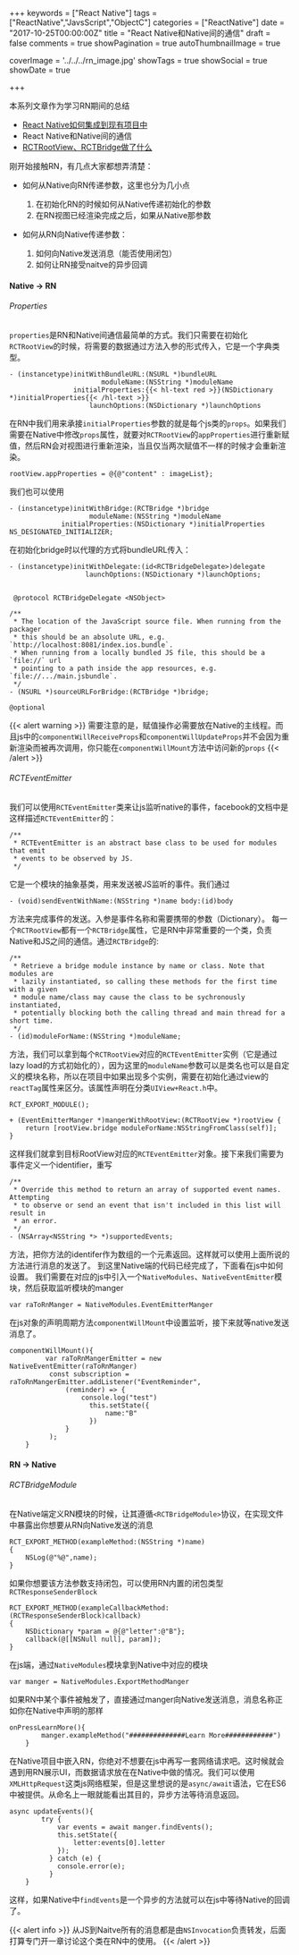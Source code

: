 +++
keywords = ["React Native"]
tags = ["ReactNative","JavsScript","ObjectC"]
categories = ["ReactNative"]
date = "2017-10-25T00:00:00Z"
title = "React Native和Native间的通信"
draft = false
comments = true
showPagination = true
autoThumbnailImage = true

coverImage = '../../../rn_image.jpg'
showTags = true
showSocial = true
showDate = true

+++
<!-- thumbnailImage = 'rn_image.jpeg'
thumbnailImagePosition = 'bottom' -->

本系列文章作为学习RN期间的总结

- [React Native如何集成到现有项目中](https://linkrober.github.io/bookshelf/2017/10/react-native%E5%A6%82%E4%BD%95%E9%9B%86%E6%88%90%E5%88%B0%E7%8E%B0%E6%9C%89%E9%A1%B9%E7%9B%AE%E4%B8%AD/)
- React Native和Native间的通信
- [RCTRootView、RCTBridge做了什么](https://linkrober.github.io/bookshelf/2017/10/rctrootviewrctbridge%E5%81%9A%E4%BA%86%E4%BB%80%E4%B9%88/)



<!--more-->

刚开始接触RN，有几点大家都想弄清楚：

- 如何从Native向RN传递参数，这里也分为几小点

    1. 在初始化RN的时候如何从Native传递初始化的参数
    2. 在RN视图已经渲染完成之后，如果从Native那参数

- 如何从RN向Native传递参数：
    1. 如何向Native发送消息（能否使用闭包）
    2. 如何让RN接受naitve的异步回调

#### Native -> RN

###### Properties

`properties`是RN和Native间通信最简单的方式。我们只需要在初始化`RCTRootView`的时候，将需要的数据通过方法入参的形式传入，它是一个字典类型。

```
- (instancetype)initWithBundleURL:(NSURL *)bundleURL
                       moduleName:(NSString *)moduleName
                initialProperties:{{< hl-text red >}}(NSDictionary *)initialProperties{{< /hl-text >}}
                    launchOptions:(NSDictionary *)launchOptions
```
在RN中我们用来承接`initialProperties`参数的就是每个js类的`props`。如果我们需要在Native中修改`props`属性，就要对`RCTRootView`的`appProperties`进行重新赋值，然后RN会对视图进行重新渲染，当且仅当两次赋值不一样的时候才会重新渲染。

```
rootView.appProperties = @{@"content" : imageList};
```

我们也可以使用

```
- (instancetype)initWithBridge:(RCTBridge *)bridge
                    moduleName:(NSString *)moduleName
             initialProperties:(NSDictionary *)initialProperties NS_DESIGNATED_INITIALIZER;
```
在初始化bridge时以代理的方式将bundleURL传入：

```
- (instancetype)initWithDelegate:(id<RCTBridgeDelegate>)delegate
                   launchOptions:(NSDictionary *)launchOptions;


 @protocol RCTBridgeDelegate <NSObject>

/**
 * The location of the JavaScript source file. When running from the packager
 * this should be an absolute URL, e.g. `http://localhost:8081/index.ios.bundle`.
 * When running from a locally bundled JS file, this should be a `file://` url
 * pointing to a path inside the app resources, e.g. `file://.../main.jsbundle`.
 */
- (NSURL *)sourceURLForBridge:(RCTBridge *)bridge;

@optional 
```

{{< alert warning >}}
需要注意的是，赋值操作必需要放在Native的主线程。而且js中的`componentWillReceiveProps`和`componentWillUpdateProps`并不会因为重新渲染而被再次调用，你只能在`componentWillMount`方法中访问新的`props`
{{< /alert >}}


###### RCTEventEmitter

我们可以使用`RCTEventEmitter`类来让js监听native的事件，facebook的文档中是这样描述`RCTEventEmitter`的：

```
/**
 * RCTEventEmitter is an abstract base class to be used for modules that emit
 * events to be observed by JS.
 */
```
它是一个模块的抽象基类，用来发送被JS监听的事件。我们通过

```
- (void)sendEventWithName:(NSString *)name body:(id)body
```
方法来完成事件的发送。入参是事件名称和需要携带的参数（Dictionary）。
每一个`RCTRootView`都有一个`RCTBridge`属性，它是RN中非常重要的一个类，负责Native和JS之间的通信。通过`RCTBridge`的:

```
/**
 * Retrieve a bridge module instance by name or class. Note that modules are
 * lazily instantiated, so calling these methods for the first time with a given
 * module name/class may cause the class to be sychronously instantiated,
 * potentially blocking both the calling thread and main thread for a short time.
 */
- (id)moduleForName:(NSString *)moduleName;
```
方法，我们可以拿到每个`RCTRootView`对应的`RCTEventEmitter`实例（它是通过lazy load的方式初始化的），因为这里的`moduleName`参数可以是类名也可以是自定义的模块名称，所以在项目中如果出现多个实例，需要在初始化通过view的`reactTag`属性来区分。该属性声明在分类`UIView+React.h`中。

```
RCT_EXPORT_MODULE();

+ (EventEmitterManger *)mangerWithRootView:(RCTRootView *)rootView {
    return [rootView.bridge moduleForName:NSStringFromClass(self)];
}
```
这样我们就拿到目标RootView对应的`RCTEventEmitter`对象。接下来我们需要为事件定义一个identifier，重写

```
/**
 * Override this method to return an array of supported event names. Attempting
 * to observe or send an event that isn't included in this list will result in
 * an error.
 */
- (NSArray<NSString *> *)supportedEvents;
```
方法，把你方法的identifer作为数组的一个元素返回。这样就可以使用上面所说的方法进行消息的发送了。
到这里Native端的代码已经完成了，下面看在js中如何设置。
我们需要在对应的js中引入一个`NativeModules`、`NativeEventEmitter`模块，然后获取监听模块的manger

```
var raToRnManger = NativeModules.EventEmitterManger
```
在js对象的声明周期方法`componentWillMount`中设置监听，接下来就等native发送消息了。

```
componentWillMount(){
         var raToRnMangerEmitter = new NativeEventEmitter(raToRnManger)
          const subscription = raToRnMangerEmitter.addListener("EventReminder",
              (reminder) => {
                  console.log("test")
                    this.setState({
                        name:"B"
                    })
              }
          );
    }
```

#### RN -> Native


###### RCTBridgeModule

在Native端定义RN模块的时候，让其遵循`<RCTBridgeModule>`协议，在实现文件中暴露出你想要从RN向Native发送的消息

```
RCT_EXPORT_METHOD(exampleMethod:(NSString *)name)
{
    NSLog(@"%@",name);
}
```
如果你想要该方法参数支持闭包，可以使用RN内置的闭包类型`RCTResponseSenderBlock`

```
RCT_EXPORT_METHOD(exampleCallbackMethod:(RCTResponseSenderBlock)callback)
{
    NSDictionary *param = @{@"letter":@"B"};
    callback(@[[NSNull null], param]);
}
```

在js端，通过`NativeModules`模块拿到Native中对应的模块
```
var manger = NativeModules.ExportMethodManger
```
如果RN中某个事件被触发了，直接通过manger向Native发送消息，消息名称正如你在Native中声明的那样

```
onPressLearnMore(){
        manger.exampleMethod("##############Learn More############")
    }
```

在Native项目中嵌入RN，你绝对不想要在js中再写一套网络请求吧。这时候就会遇到用RN展示UI，而数据请求放在在Native中做的情况。我们可以使用`XMLHttpRequest`这类js网络框架，但是这里想说的是`async/await`语法，它在ES6中被提供。从命名上一眼就能看出其目的，异步方法等待消息返回。

```
async updateEvents(){
        try {
            var events = await manger.findEvents();
            this.setState({
                letter:events[0].letter
            });
          } catch (e) {
            console.error(e);
          }
    }
```
这样，如果Native中`findEvents`是一个异步的方法就可以在js中等待Native的回调了。

{{< alert info >}}
从JS到Naitve所有的消息都是由`NSInvocation`负责转发，后面打算专门开一章讨论这个类在RN中的使用。
{{< /alert >}}





